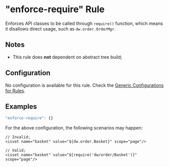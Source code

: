 # "enforce-require" Rule

Enforces API classes to be called through `require()` function, which means it disallows direct usage, such as `dw.order.OrderMgr`.

## Notes

- This rule does **not** dependent on abstract tree build;

## Configuration

No configuration is available for this rule. Check the [Generic Configurations for Rules][generic-config].

## Examples

```js
"enforce-require": {}
```

For the above configuration, the following scenarios may happen:

```
// Invalid;
<isset name="basket" value="${dw.order.Basket}" scope="page"/>
```

```
// Valid;
<isset name="basket" value="${require('dw/order/Basket')}" scope="page"/>
```

[generic-config]: <../generic-rule-config.md>
